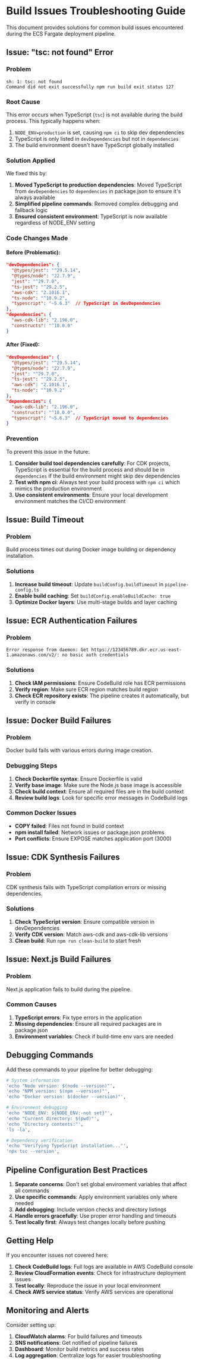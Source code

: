 # Build Issues Troubleshooting Guide

This document provides solutions for common build issues encountered during the ECS Fargate deployment pipeline.

## Issue: "tsc: not found" Error

### Problem
```
sh: 1: tsc: not found
Command did not exit successfully npm run build exit status 127
```

### Root Cause
This error occurs when TypeScript (`tsc`) is not available during the build process. This typically happens when:

1. `NODE_ENV=production` is set, causing `npm ci` to skip dev dependencies
2. TypeScript is only listed in `devDependencies` but not in `dependencies`
3. The build environment doesn't have TypeScript globally installed

### Solution Applied
We fixed this by:

1. **Moved TypeScript to production dependencies**: Moved TypeScript from `devDependencies` to `dependencies` in package.json to ensure it's always available
2. **Simplified pipeline commands**: Removed complex debugging and fallback logic
3. **Ensured consistent environment**: TypeScript is now available regardless of NODE_ENV setting

### Code Changes Made

#### Before (Problematic):
```json
"devDependencies": {
  "@types/jest": "^29.5.14",
  "@types/node": "22.7.9",
  "jest": "^29.7.0",
  "ts-jest": "^29.2.5",
  "aws-cdk": "2.1016.1",
  "ts-node": "^10.9.2",
  "typescript": "~5.6.3"  // TypeScript in devDependencies
},
"dependencies": {
  "aws-cdk-lib": "2.196.0",
  "constructs": "^10.0.0"
}
```

#### After (Fixed):
```json
"devDependencies": {
  "@types/jest": "^29.5.14",
  "@types/node": "22.7.9",
  "jest": "^29.7.0",
  "ts-jest": "^29.2.5",
  "aws-cdk": "2.1016.1",
  "ts-node": "^10.9.2"
},
"dependencies": {
  "aws-cdk-lib": "2.196.0",
  "constructs": "^10.0.0",
  "typescript": "~5.6.3"  // TypeScript moved to dependencies
}
```

### Prevention
To prevent this issue in the future:

1. **Consider build tool dependencies carefully**: For CDK projects, TypeScript is essential for the build process and should be in `dependencies` if the build environment might skip dev dependencies
2. **Test with npm ci**: Always test your build process with `npm ci` which mimics the production environment
3. **Use consistent environments**: Ensure your local development environment matches the CI/CD environment

## Issue: Build Timeout

### Problem
Build process times out during Docker image building or dependency installation.

### Solutions
1. **Increase build timeout**: Update `buildConfig.buildTimeout` in `pipeline-config.ts`
2. **Enable build caching**: Set `buildConfig.enableBuildCache: true`
3. **Optimize Docker layers**: Use multi-stage builds and layer caching

## Issue: ECR Authentication Failures

### Problem
```
Error response from daemon: Get https://123456789.dkr.ecr.us-east-1.amazonaws.com/v2/: no basic auth credentials
```

### Solutions
1. **Check IAM permissions**: Ensure CodeBuild role has ECR permissions
2. **Verify region**: Make sure ECR region matches build region
3. **Check ECR repository exists**: The pipeline creates it automatically, but verify in console

## Issue: Docker Build Failures

### Problem
Docker build fails with various errors during image creation.

### Debugging Steps
1. **Check Dockerfile syntax**: Ensure Dockerfile is valid
2. **Verify base image**: Make sure the Node.js base image is accessible
3. **Check build context**: Ensure all required files are in the build context
4. **Review build logs**: Look for specific error messages in CodeBuild logs

### Common Docker Issues
- **COPY failed**: Files not found in build context
- **npm install failed**: Network issues or package.json problems
- **Port conflicts**: Ensure EXPOSE matches application port (3000)

## Issue: CDK Synthesis Failures

### Problem
CDK synthesis fails with TypeScript compilation errors or missing dependencies.

### Solutions
1. **Check TypeScript version**: Ensure compatible version in devDependencies
2. **Verify CDK version**: Match aws-cdk and aws-cdk-lib versions
3. **Clean build**: Run `npm run clean-build` to start fresh

## Issue: Next.js Build Failures

### Problem
Next.js application fails to build during the pipeline.

### Common Causes
1. **TypeScript errors**: Fix type errors in the application
2. **Missing dependencies**: Ensure all required packages are in package.json
3. **Environment variables**: Check if build-time env vars are needed

## Debugging Commands

Add these commands to your pipeline for better debugging:

```bash
# System information
'echo "Node version: $(node --version)"',
'echo "NPM version: $(npm --version)"',
'echo "Docker version: $(docker --version)"',

# Environment debugging
'echo "NODE_ENV: ${NODE_ENV:-not set}"',
'echo "Current directory: $(pwd)"',
'echo "Directory contents:"',
'ls -la',

# Dependency verification
'echo "Verifying TypeScript installation..."',
'npx tsc --version',
```

## Pipeline Configuration Best Practices

1. **Separate concerns**: Don't set global environment variables that affect all commands
2. **Use specific commands**: Apply environment variables only where needed
3. **Add debugging**: Include version checks and directory listings
4. **Handle errors gracefully**: Use proper error handling and timeouts
5. **Test locally first**: Always test changes locally before pushing

## Getting Help

If you encounter issues not covered here:

1. **Check CodeBuild logs**: Full logs are available in AWS CodeBuild console
2. **Review CloudFormation events**: Check for infrastructure deployment issues
3. **Test locally**: Reproduce the issue in your local environment
4. **Check AWS service status**: Verify AWS services are operational

## Monitoring and Alerts

Consider setting up:

1. **CloudWatch alarms**: For build failures and timeouts
2. **SNS notifications**: Get notified of pipeline failures
3. **Dashboard**: Monitor build metrics and success rates
4. **Log aggregation**: Centralize logs for easier troubleshooting